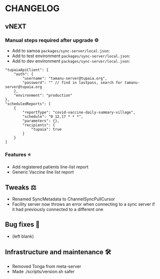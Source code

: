 # CHANGELOG

## vNEXT

### Manual steps required after upgrade ⚙

- Add to samoa `packages/sync-server/local.json`:
- Add to test environment `packages/sync-server/local.json`:
- Add to dev environment `packages/sync-server/local.json`:

```
"tupaiaApiClient": {
    "auth": {
        "username": "tamanu-server@tupaia.org",
        "password": "" // find in lastpass, search for tamanu-server@tupaia.org
    },
    "environment": "production"
},
"scheduledReports": [
    {
        "reportType": "covid-vaccine-daily-summary-village",
        "schedule": "0 12,17 * * *",
        "parameters": {},
        "recipients": {
            "tupaia": true
        }
    }
]
```

### Features ⭐

- Add registered patients line-list report
- Generic Vaccine line list report

## Tweaks ⚖️

- Renamed SyncMetadata to ChannelSyncPullCursor
- Facility server now throws an error when connecting to a sync server if it had previously connected to a different one

## Bug fixes 🐛

- (left blank)

## Infrastructure and maintenance 🛠

- Removed Tonga from meta-server
- Made ./scripts/version.sh safer
